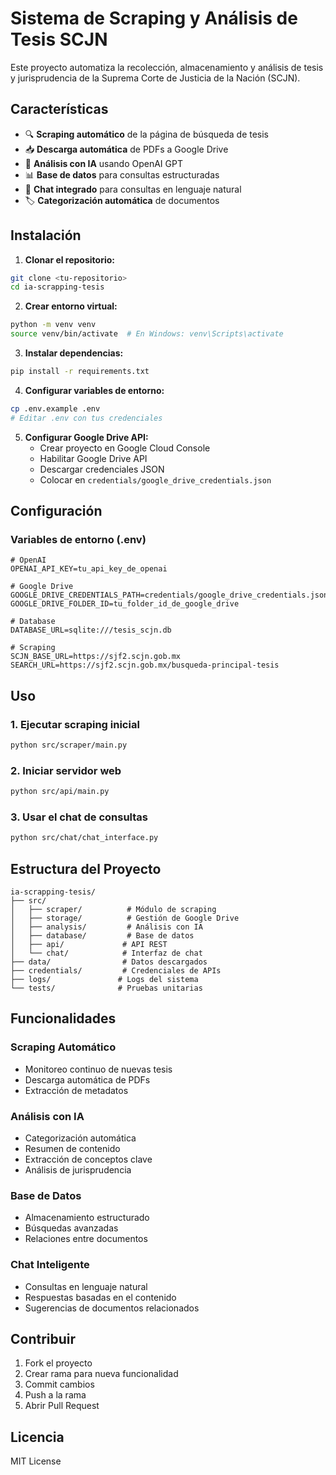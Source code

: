 # Sistema de Scraping y Análisis de Tesis SCJN

Este proyecto automatiza la recolección, almacenamiento y análisis de tesis y jurisprudencia de la Suprema Corte de Justicia de la Nación (SCJN).

## Características

- 🔍 **Scraping automático** de la página de búsqueda de tesis
- 📥 **Descarga automática** de PDFs a Google Drive
- 🧠 **Análisis con IA** usando OpenAI GPT
- 📊 **Base de datos** para consultas estructuradas
- 💬 **Chat integrado** para consultas en lenguaje natural
- 🏷️ **Categorización automática** de documentos

## Instalación

1. **Clonar el repositorio:**
```bash
git clone <tu-repositorio>
cd ia-scrapping-tesis
```

2. **Crear entorno virtual:**
```bash
python -m venv venv
source venv/bin/activate  # En Windows: venv\Scripts\activate
```

3. **Instalar dependencias:**
```bash
pip install -r requirements.txt
```

4. **Configurar variables de entorno:**
```bash
cp .env.example .env
# Editar .env con tus credenciales
```

5. **Configurar Google Drive API:**
   - Crear proyecto en Google Cloud Console
   - Habilitar Google Drive API
   - Descargar credenciales JSON
   - Colocar en `credentials/google_drive_credentials.json`

## Configuración

### Variables de entorno (.env)
```
# OpenAI
OPENAI_API_KEY=tu_api_key_de_openai

# Google Drive
GOOGLE_DRIVE_CREDENTIALS_PATH=credentials/google_drive_credentials.json
GOOGLE_DRIVE_FOLDER_ID=tu_folder_id_de_google_drive

# Database
DATABASE_URL=sqlite:///tesis_scjn.db

# Scraping
SCJN_BASE_URL=https://sjf2.scjn.gob.mx
SEARCH_URL=https://sjf2.scjn.gob.mx/busqueda-principal-tesis
```

## Uso

### 1. Ejecutar scraping inicial
```bash
python src/scraper/main.py
```

### 2. Iniciar servidor web
```bash
python src/api/main.py
```

### 3. Usar el chat de consultas
```bash
python src/chat/chat_interface.py
```

## Estructura del Proyecto

```
ia-scrapping-tesis/
├── src/
│   ├── scraper/          # Módulo de scraping
│   ├── storage/          # Gestión de Google Drive
│   ├── analysis/         # Análisis con IA
│   ├── database/         # Base de datos
│   ├── api/             # API REST
│   └── chat/            # Interfaz de chat
├── data/                # Datos descargados
├── credentials/         # Credenciales de APIs
├── logs/               # Logs del sistema
└── tests/              # Pruebas unitarias
```

## Funcionalidades

### Scraping Automático
- Monitoreo continuo de nuevas tesis
- Descarga automática de PDFs
- Extracción de metadatos

### Análisis con IA
- Categorización automática
- Resumen de contenido
- Extracción de conceptos clave
- Análisis de jurisprudencia

### Base de Datos
- Almacenamiento estructurado
- Búsquedas avanzadas
- Relaciones entre documentos

### Chat Inteligente
- Consultas en lenguaje natural
- Respuestas basadas en el contenido
- Sugerencias de documentos relacionados

## Contribuir

1. Fork el proyecto
2. Crear rama para nueva funcionalidad
3. Commit cambios
4. Push a la rama
5. Abrir Pull Request

## Licencia

MIT License 
